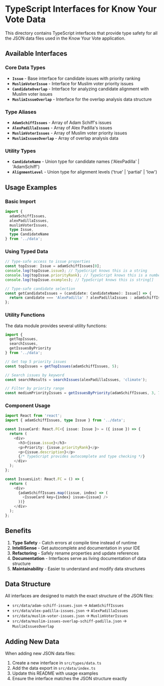 # TypeScript Interfaces for Know Your Vote Data

This directory contains TypeScript interfaces that provide type safety for all the JSON data files used in the Know Your Vote application.

## Available Interfaces

### Core Data Types

- **`Issue`** - Base interface for candidate issues with priority ranking
- **`MuslimVoterIssue`** - Interface for Muslim voter priority issues
- **`CandidateOverlap`** - Interface for analyzing candidate alignment with Muslim voter issues
- **`MuslimIssueOverlap`** - Interface for the overlap analysis data structure

### Type Aliases

- **`AdamSchiffIssues`** - Array of Adam Schiff's issues
- **`AlexPadillaIssues`** - Array of Alex Padilla's issues
- **`MuslimVoterIssues`** - Array of Muslim voter priority issues
- **`MuslimIssuesOverlap`** - Array of overlap analysis data

### Utility Types

- **`CandidateName`** - Union type for candidate names ('AlexPadilla' | 'AdamSchiff')
- **`AlignmentLevel`** - Union type for alignment levels ('true' | 'partial' | 'low')

## Usage Examples

### Basic Import

```typescript
import { 
  adamSchiffIssues, 
  alexPadillaIssues, 
  muslimVoterIssues,
  type Issue,
  type CandidateName 
} from '../data';
```

### Using Typed Data

```typescript
// Type-safe access to issue properties
const topIssue: Issue = adamSchiffIssues[0];
console.log(topIssue.issue); // TypeScript knows this is a string
console.log(topIssue.priorityRank); // TypeScript knows this is a number
console.log(topIssue.examples); // TypeScript knows this is string[]

// Type-safe candidate selection
const getCandidateIssues = (candidate: CandidateName): Issue[] => {
  return candidate === 'AlexPadilla' ? alexPadillaIssues : adamSchiffIssues;
};
```

### Utility Functions

The data module provides several utility functions:

```typescript
import { 
  getTopIssues, 
  searchIssues, 
  getIssuesByPriority 
} from '../data';

// Get top 5 priority issues
const topIssues = getTopIssues(adamSchiffIssues, 5);

// Search issues by keyword
const searchResults = searchIssues(alexPadillaIssues, 'climate');

// Filter by priority range
const mediumPriorityIssues = getIssuesByPriority(adamSchiffIssues, 3, 7);
```

### Component Usage

```typescript
import React from 'react';
import { adamSchiffIssues, type Issue } from '../data';

const IssueCard: React.FC<{ issue: Issue }> = ({ issue }) => {
  return (
    <div>
      <h3>{issue.issue}</h3>
      <p>Priority: {issue.priorityRank}</p>
      <p>{issue.description}</p>
      {/* TypeScript provides autocomplete and type checking */}
    </div>
  );
};

const IssuesList: React.FC = () => {
  return (
    <div>
      {adamSchiffIssues.map((issue, index) => (
        <IssueCard key={index} issue={issue} />
      ))}
    </div>
  );
};
```

## Benefits

1. **Type Safety** - Catch errors at compile time instead of runtime
2. **IntelliSense** - Get autocomplete and documentation in your IDE
3. **Refactoring** - Safely rename properties and update references
4. **Documentation** - Interfaces serve as living documentation of data structure
5. **Maintainability** - Easier to understand and modify data structures

## Data Structure

All interfaces are designed to match the exact structure of the JSON files:

- `src/data/adam-schiff-issues.json` → `AdamSchiffIssues`
- `src/data/alex-padilla-issues.json` → `AlexPadillaIssues`
- `src/data/muslim-voter-issues.json` → `MuslimVoterIssues`
- `src/data/muslim-issues-overlap-schiff-padilla.json` → `MuslimIssuesOverlap`

## Adding New Data

When adding new JSON data files:

1. Create a new interface in `src/types/data.ts`
2. Add the data export in `src/data/index.ts`
3. Update this README with usage examples
4. Ensure the interface matches the JSON structure exactly
